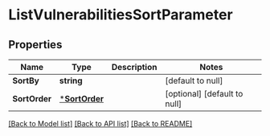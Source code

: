 # ListVulnerabilitiesSortParameter

## Properties
Name | Type | Description | Notes
------------ | ------------- | ------------- | -------------
**SortBy** | **string** |  | [default to null]
**SortOrder** | [***SortOrder**](SortOrder.md) |  | [optional] [default to null]

[[Back to Model list]](../README.md#documentation-for-models) [[Back to API list]](../README.md#documentation-for-api-endpoints) [[Back to README]](../README.md)

